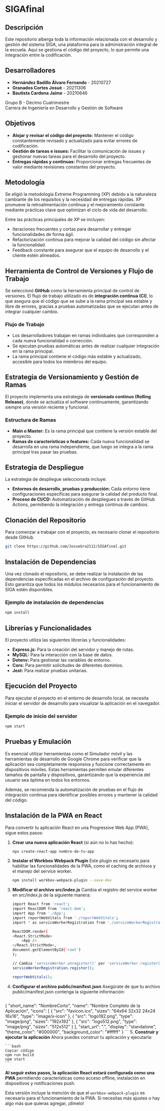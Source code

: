 # SIGAfinal
## Descripción
Este repositorio alberga toda la información relacionada con el desarrollo y gestión del sistema SIGA, una plataforma para la administración integral de la escuela. Aquí se gestiona el código del proyecto, lo que permite una integración entre la codificación.

## Desarrolladores
- **Hernández Badillo Álvaro Fernando** - 20210727
- **Granados Cortes Josué** - 20211306
- **Bautista Cardona Jaime** - 20210646

Grupo B - Décimo Cuatrimestre  
Carrera de Ingeniería en Desarrollo y Gestión de Software

## Objetivos
- **Alojar y revisar el código del proyecto:** Mantener el código constantemente revisado y actualizado para evitar errores de codificación.
- **Gestión de tareas e issues:** Facilitar la comunicación de issues y gestionar nuevas tareas para el desarrollo del proyecto.
- **Entregas rápidas y continuas:** Proporcionar entregas frecuentes de valor mediante revisiones constantes del proyecto.

## Metodología
Se eligió la metodología Extreme Programming (XP) debido a la naturaleza cambiante de los requisitos y la necesidad de entregas rápidas. XP promueve la retroalimentación continua y el mejoramiento constante mediante prácticas clave que optimizan el ciclo de vida del desarrollo. 

Entre las prácticas principales de XP se incluyen:
- Iteraciones frecuentes y cortas para desarrollar y entregar funcionalidades de forma ágil.
- Refactorización continua para mejorar la calidad del código sin afectar la funcionalidad.
- Feedback constante para asegurar que el equipo de desarrollo y el cliente estén alineados.

## Herramienta de Control de Versiones y Flujo de Trabajo
Se seleccionó **GitHub** como la herramienta principal de control de versiones. El flujo de trabajo utilizado es de **integración continua (CI)**, lo que asegura que el código que se sube a la rama principal sea estable y libre de errores, gracias a pruebas automatizadas que se ejecutan antes de integrar cualquier cambio.

### Flujo de Trabajo
- Los desarrolladores trabajan en ramas individuales que corresponden a cada nueva funcionalidad o corrección.
- Se ejecutan pruebas automáticas antes de realizar cualquier integración en la rama principal.
- La rama principal contiene el código más estable y actualizado, accesible para todos los miembros del equipo.

## Estrategia de Versionamiento y Gestión de Ramas
El proyecto implementa una estrategia de **versionado continuo (Rolling Release)**, donde se actualiza el software continuamente, garantizando siempre una versión reciente y funcional.

### Estructura de Ramas
- **Main o Master:** Es la rama principal que contiene la versión estable del proyecto.
- **Ramas de características o features:** Cada nueva funcionalidad se desarrolla en una rama independiente, que luego se integra a la rama principal tras pasar las pruebas.

## Estrategia de Despliegue
La estrategia de despliegue seleccionada incluye:
- **Entornos de desarrollo, pruebas y producción:** Cada entorno tiene configuraciones específicas para asegurar la calidad del producto final.
- **Proceso de CI/CD:** Automatización de despliegues a través de GitHub Actions, permitiendo la integración y entrega continua de cambios.

## Clonación del Repositorio
Para comenzar a trabajar con el proyecto, es necesario clonar el repositorio desde GitHub.

```bash
git clone https://github.com/JosueGra2112/SIGAfinal.git
```

## Instalación de Dependencias
Una vez clonado el repositorio, se debe realizar la instalación de las dependencias especificadas en el archivo de configuración del proyecto. Esto garantiza que todos los módulos necesarios para el funcionamiento de SIGA estén disponibles.

### Ejemplo de instalación de dependencias
```bash
npm install
```

## Librerías y Funcionalidades
El proyecto utiliza las siguientes librerías y funcionalidades:

- **Express.js:** Para la creación del servidor y manejo de rutas.
- **MySQL:** Para la interacción con la base de datos.
- **Dotenv:** Para gestionar las variables de entorno.
- **Cors:** Para permitir solicitudes de diferentes dominios.
- **Jest:** Para realizar pruebas unitarias.
## Ejecución del Proyecto
Para ejecutar el proyecto en el entorno de desarrollo local, se necesita iniciar el servidor de desarrollo para visualizar la aplicación en el navegador.

### Ejemplo de inicio del servidor
```bash
npm start
```

## Pruebas y Emulación
Es esencial utilizar herramientas como el Simulador móvil y las herramientas de desarrollo de Google Chrome para verificar que la aplicación sea completamente responsiva y funcione correctamente en dispositivos móviles. Estas herramientas permiten emular diferentes tamaños de pantalla y dispositivos, garantizando que la experiencia del usuario sea óptima en todos los entornos.

Además, se recomienda la automatización de pruebas en el flujo de integración continua para identificar posibles errores y mantener la calidad del código.

## Instalación de la PWA en React
Para convertir tu aplicación React en una Progressive Web App (PWA), sigue estos pasos:

1. **Crear una nueva aplicación React** (si aún no lo has hecho):
   ```bash
   npx create-react-app nombre-de-tu-app
   ```
2. **Instalar el Workbox Webpack Plugin**
 Este plugin es necesario para habilitar las funcionalidades de la PWA, como el caching de archivos y el manejo del service worker.

    ```bash
    npm install workbox-webpack-plugin --save-dev
    ```


3. **Modificar el archivo src/index.js**
Cambia el registro del service worker en src/index.js de la siguiente manera:

    ```bash
    import React from 'react';
    import ReactDOM from 'react-dom';
    import App from './App';
    import reportWebVitals from './reportWebVitals';
    import * as serviceWorkerRegistration from './serviceWorkerRegistration';

    ReactDOM.render(
    <React.StrictMode>
        <App />
    </React.StrictMode>,
    document.getElementById('root')
    );

    // Cambia 'serviceWorker.unregister()' por 'serviceWorker.register()'
    serviceWorkerRegistration.register();

    reportWebVitals();
    ```

4. **Configurar el archivo public/manifest.json**
Asegúrate de que tu archivo public/manifest.json contenga la siguiente información:

    ```bash
{
  "short_name": "NombreCorto",
  "name": "Nombre Completo de la Aplicación",
  "icons": [
    {
      "src": "favicon.ico",
      "sizes": "64x64 32x32 24x24 16x16",
      "type": "image/x-icon"
    },
    {
      "src": "logo192.png",
      "type": "image/png",
      "sizes": "192x192"
    },
    {
      "src": "logo512.png",
      "type": "image/png",
      "sizes": "512x512"
    }
  ],
  "start_url": ".",
  "display": "standalone",
  "theme_color": "#000000",
  "background_color": "#ffffff"
}
    ```
5. **Construir y ejecutar la aplicación**
Ahora puedes construir tu aplicación y ejecutarla:

    ```bash
    Copiar código
    npm run build
    npm start
    ```

**Al seguir estos pasos, la aplicación React estará configurada como una PWA**
permitiendo características como acceso offline, instalación en dispositivos y notificaciones push.

Esta versión incluye la mención de que el `workbox-webpack-plugin` es necesario para el funcionamiento de la PWA. Si necesitas más ajustes o hay algo más que quieras agregar, ¡dímelo!